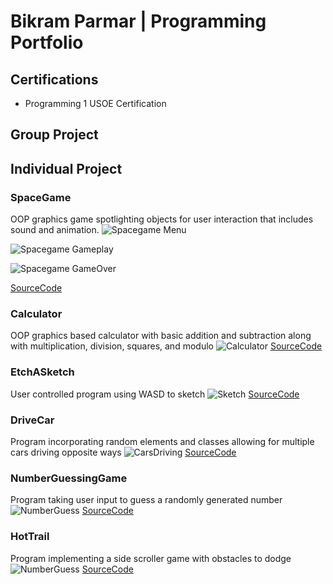 # Bikram Parmar | Programming Portfolio

## Certifications
* Programming 1 USOE Certification

## Group Project 

## Individual Project

### SpaceGame
OOP graphics game spotlighting objects for user interaction that includes sound and animation.
![Spacegame Menu](https://github.com/myschoolac/programmingportfolio2.0/blob/main/images/sg1start.png?raw=true)

![Spacegame Gameplay](https://github.com/myschoolac/programmingportfolio2.0/blob/main/images/sg2.png?raw=true)

![Spacegame GameOver](https://github.com/myschoolac/programmingportfolio2.0/blob/main/images/sg3.png?raw=true)

[SourceCode](https://github.com/myschoolac/programmingportfolio2.0/blob/main/src/SpaceGame%202%203%202.zip)

### Calculator
OOP graphics based calculator with basic addition and subtraction along with multiplication, division, squares, and modulo
![Calculator](https://github.com/myschoolac/programmingportfolio2.0/blob/main/images/c1.png?raw=true)
[SourceCode](https://github.com/myschoolac/programmingportfolio2.0/blob/main/src/Button7.zip)

### EtchASketch
User controlled program using WASD to sketch
![Sketch](https://github.com/myschoolac/programmingportfolio2.0/blob/main/images/Screenshot%202024-02-01%20at%209.08.54%20AM.png?raw=true)
[SourceCode](https://github.com/myschoolac/programmingportfolio2.0/blob/main/src/Etch_A_sketch.zip)

### DriveCar
Program incorporating random elements and classes allowing for multiple cars driving opposite ways
![CarsDriving](https://github.com/myschoolac/programmingportfolio2.0/blob/main/images/Screenshot%202024-02-01%20at%209.22.17%20AM.png?raw=true)
[SourceCode](https://github.com/myschoolac/programmingportfolio2.0/blob/main/src/DriveCars%202.zip)

### NumberGuessingGame
Program taking user input to guess a randomly generated number
![NumberGuess](https://github.com/myschoolac/programmingportfolio2.0/blob/main/images/Numberguess.png?raw=true)
[SourceCode](https://github.com/myschoolac/programmingportfolio2.0/blob/main/src/main%20(3)%20(2).py.zip)

### HotTrail
Program implementing a side scroller game with obstacles to dodge
![NumberGuess]()
[SourceCode]()
